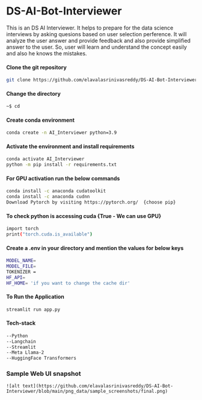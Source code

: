 # DS-AI-Bot-Interviewer
This is an DS AI Interviewer. It helps to prepare for the data science interviews by asking quesions based on user selection perference. It will analyze the user answer and provide feedback and also provide simplified answer to the user. So, user will learn and understand the concept easily and also he knows the mistakes.

#### Clone the git repository
```bash
git clone https://github.com/elavalasrinivasreddy/DS-AI-Bot-Interviewer.git
```
#### Change the directory
```bash
~$ cd
```
#### Create conda environment
```bash
conda create -n AI_Interviewer python=3.9
```
#### Activate the environment and install requirements
```bash
conda activate AI_Interviewer
python -m pip install -r requirements.txt
```
#### For GPU activation run the below commands 
```bash
conda install -c anaconda cudatoolkit
conda install -c anaconda cudnn
Download Pytorch by visiting https://pytorch.org/  {choose pip}
```
#### To check python is accessing cuda {True - We can use GPU}
```bash
import torch
print("torch.cuda.is_available")
```
#### Create a .env in your directory and mention the values for below keys
```bash
MODEL_NAME=
MODEL_FILE=
TOKENIZER =
HF_API=
HF_HOME= 'if you want to change the cache dir'
```
#### To Run the Application
```bash
streamlit run app.py
```
#### Tech-stack
```bash
--Python
--Langchain
--Streamlit
--Meta Llama-2
--HuggingFace Transformers
```
### Sample Web UI snapshot
```
![alt text](https://github.com/elavalasrinivasreddy/DS-AI-Bot-Interviewer/blob/main/png_data/sample_screenshots/final.png)
```